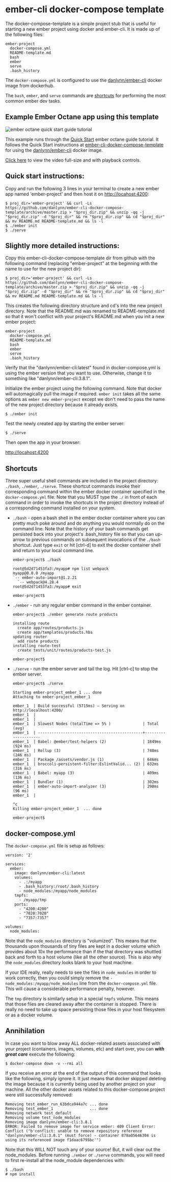 # ember-cli docker-compose template

The docker-compose-template is a simple project stub that is useful for starting a new ember project using docker and ember-cli.  It is made up of the following files:

```
ember-project
  docker-compose.yml
  README-template.md
  bash
  ember
  serve
  .bash_history
```

The `docker-compose.yml` is configured to use the [danlynn/ember-cli](https://cloud.docker.com/u/danlynn/repository/docker/danlynn/ember-cli) docker image from dockerhub.

The `bash`, `ember`, and `serve` commands are [shortcuts](#shortcuts) for performing the most common ember dev tasks.


## Example Ember Octane app using this template

  ![ember octane quick start guide tutorial](https://github.com/danlynn/ember-cli-docker-compose-template/blob/gh-pages/ember-cli-octane-demo-anim.gif?raw=true)

  This example runs through the [Quick Start](https://octane-guides-preview.emberjs.com/release/getting-started/quick-start/) ember octane guide tutorial.
  It follows the Quick Start instructions at [ember-cli-docker-compose-template](https://github.com/danlynn/ember-cli-docker-compose-template) for using the [danlynn/ember-cli](https://hub.docker.com/r/danlynn/ember-cli/) docker image.
  
  [Click here](https://danlynn.github.io/ember-cli-docker-compose-template/) to view the video full-size and with playback controls.

## Quick start instructions:

  Copy and run the following 3 lines in your terminal to create a new ember app named 'ember-project' and then host it on [http://locahost:4200](http://locahost:4200):
  
  ```
  $ proj_dir='ember-project' && curl -Ls https://github.com/danlynn/ember-cli-docker-compose-template/archive/master.zip > "$proj_dir.zip" && unzip -qq -j "$proj_dir.zip" -d "$proj_dir" && rm "$proj_dir.zip" && cd "$proj_dir" && mv README.md README-template.md && ls -l
  $ ./ember init
  $ ./serve
  ```

## Slightly more detailed instructions:

  Copy this ember-cli-docker-compose-template dir from github with the following command (replacing "ember-project" at the beginning with the name to use for the new project dir):

  ```
  $ proj_dir='ember-project' && curl -Ls https://github.com/danlynn/ember-cli-docker-compose-template/archive/master.zip > "$proj_dir.zip" && unzip -qq -j "$proj_dir.zip" -d "$proj_dir" && rm "$proj_dir.zip" && cd "$proj_dir" && mv README.md README-template.md && ls -l
  ```

  This creates the following directory structure and cd's into the new project directory.  Note that the README.md was renamed to README-template.md so that it won't conflict with your project's README.md when you init a new ember project:

  ```
  ember-project
    docker-compose.yml
    README-template.md
    bash
    ember
    serve
    .bash_history
  ```

  Verify that the "danlynn/ember-cli:latest" found in docker-compose.yml is using the ember version that you want to use.  Otherwise, change it to something like "danlynn/ember-cli:3.8.1".

  Initialize the ember project using the following command. Note that docker will automagically pull the image if required.  `ember init` takes all the same options as `ember new ember-project` except we don't need to pass the name of the new project directory because it already exists.

  ```
  $ ./ember init
  ```

  Test the newly created app by starting the ember server:

  ```
  $ ./serve
  ```

  Then open the app in your browser:

  [http://locahost:4200](http://locahost:4200)


## Shortcuts

Three super useful shell commands are included in the project directory: `./bash`, `./ember`, `./serve`.  These shortcut commands invoke their corresponding command within the ember docker container specified in the `docker-compose.yml` file.  Note that you MUST type the `./` in front of each command in order to invoke the shortcuts in the project directory instead of a corresponding command installed on your system.

+ `./bash` - open a bash shell in the ember docker container where you can pretty much poke around and do anything you would normally do on the command line.  Note that the history of your bash commands get persisted back into your project's .bash_history file so that you can up-arrow to previous commands on subsequent invocations of the `./bash` shortcut.  Just type `exit` or hit [ctrl-d] to exit the docker container shell and return to your local command line.

  ```
  ember-project$ ./bash

  root@5d2d71453fa3:/myapp# npm list webpack
  myapp@0.0.0 /myapp
  `-- ember-auto-import@1.2.21
    `-- webpack@4.28.4 
  root@5d2d71453fa3:/myapp# exit

  ember-project$ 
  ```

+ `./ember` - run any regular ember command in the ember container.

  ```
  ember-project$ ./ember generate route products
  
  installing route
    create app/routes/products.js
    create app/templates/products.hbs
  updating router
    add route products
  installing route-test
    create tests/unit/routes/products-test.js
  
  ember-project$
  ```
  
+ `./serve` - run the ember server and tail the log.  Hit [ctrl-c] to stop the ember server.

  ```
  ember-project$ ./serve

  Starting ember-project_ember_1 ... done
  Attaching to ember-project_ember_1

  ember_1  | Build successful (5715ms) – Serving on http://localhost:4200/
  ember_1  | 
  ember_1  | 
  ember_1  | Slowest Nodes (totalTime => 5% )              | Total (avg)         
  ember_1  | ----------------------------------------------+---------------------
  ember_1  | Babel: @ember/test-helpers (2)                | 1849ms (924 ms)     
  ember_1  | Rollup (3)                                    | 740ms (246 ms)      
  ember_1  | Package /assets/vendor.js (1)                 | 646ms               
  ember_1  | broccoli-persistent-filter:EslintValid... (2) | 632ms (316 ms)      
  ember_1  | Babel: myapp (3)                              | 409ms (136 ms)      
  ember_1  | Bundler (1)                                   | 302ms               
  ember_1  | ember-auto-import-analyzer (3)                | 290ms (96 ms)       
  ember_1  | 
  
  ^c
  Killing ember-project_ember_1  ... done
  
  ember-project$
  ```


## docker-compose.yml

The `docker-compose.yml` file is setup as follows:

```
version: '2'

services:
  ember:
    image: danlynn/ember-cli:latest
    volumes:
      - .:/myapp
      - .bash_history:/root/.bash_history
      - node_modules:/myapp/node_modules
    tmpfs:
      - /myapp/tmp
    ports:
      - "4200:4200"
      - "7020:7020"
      - "7357:7357"

volumes:
  node_modules:
```

Note that the `node_modules` directory is "volumized".  This means that the thousands upon thousands of tiny files are kept in a docker volume which provides about 10x the performance than if the that directory was shuttled back and forth to a host volume (like all the other source).  This is also why the `node_modules` directory looks blank to your host machine.

If your IDE really, really needs to see the files in `node_modules` in order to work correctly, then you could simply remove the `- node_modules:/myapp/node_modules` line from the `docker-compose.yml` file.  This will cause a considerable performance penalty, however.

The `tmp` directory is similarly setup in a special `tmpfs` volume.  This means that those files are cleared away after the container is stopped.  There is really no need to take up space persisting those files in your host filesystem or as a docker volume.


## Annihilation

In case you want to blow away ALL docker-related assets associated with your project (containers, images, volumes, etc) and start over, you can ***with great care*** execute the following:

```
$ docker-compose down -v --rmi all
```

If you receive an error at the end of the output of this command that looks like the following, simply ignore it.  It just means that docker skipped deleting the image because it is currently being used by another project on your machine.  All the other docker assets related to this docker-compose project were still successfully removed:

```
Removing test_ember_run_63bdca944a7c ... done
Removing test_ember_1                ... done
Removing network test_default
Removing volume test_node_modules
Removing image danlynn/ember-cli:3.8.1
ERROR: Failed to remove image for service ember: 409 Client Error: Conflict ("b'conflict: unable to remove repository reference "danlynn/ember-cli:3.8.1" (must force) - container 878a05646304 is using its referenced image f1daac6795bc'")
```

Note that this WILL NOT touch any of your source!  But, it will clear out the node_modules.  Before running `./ember` or `./serve` commands, you will need to first re-install all the node_module dependencies with:

```
$ ./bash
# npm install
```
